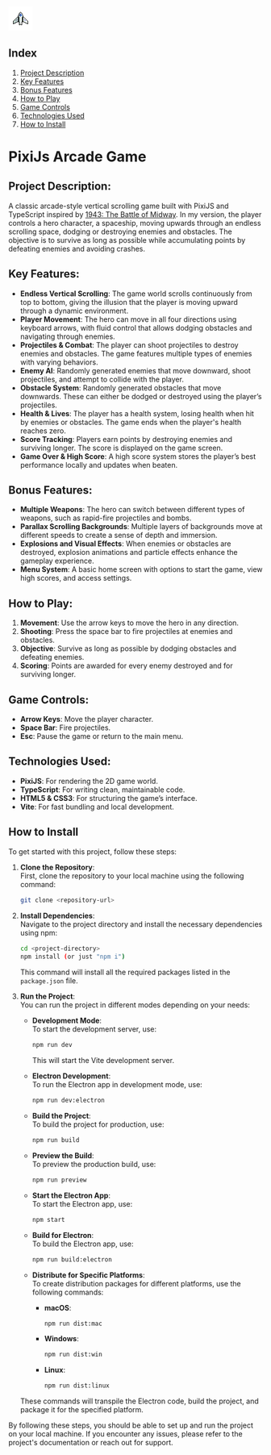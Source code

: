 ![PixiJs Arcade Logo](./Arcade_Logo.png)

## Index

1. [Project Description](#project-description)
2. [Key Features](#key-features)
3. [Bonus Features](#bonus-features)
4. [How to Play](#how-to-play)
5. [Game Controls](#game-controls)
6. [Technologies Used](#technologies-used)
7. [How to Install](#how-to-install)

# PixiJs Arcade Game

## Project Description:
A classic arcade-style vertical scrolling game built with PixiJS and TypeScript inspired by [1943: The Battle of Midway](https://www.youtube.com/watch?v=C4D5S8XqQBQ). In my version, the player controls a hero character, a spaceship, moving upwards through an endless scrolling space, dodging or destroying enemies and obstacles. The objective is to survive as long as possible while accumulating points by defeating enemies and avoiding crashes.

## Key Features:
- **Endless Vertical Scrolling**: The game world scrolls continuously from top to bottom, giving the illusion that the player is moving upward through a dynamic environment.
- **Player Movement**: The hero can move in all four directions using keyboard arrows, with fluid control that allows dodging obstacles and navigating through enemies.
- **Projectiles & Combat**: The player can shoot projectiles to destroy enemies and obstacles. The game features multiple types of enemies with varying behaviors.
- **Enemy AI**: Randomly generated enemies that move downward, shoot projectiles, and attempt to collide with the player.
- **Obstacle System**: Randomly generated obstacles that move downwards. These can either be dodged or destroyed using the player’s projectiles.
- **Health & Lives**: The player has a health system, losing health when hit by enemies or obstacles. The game ends when the player's health reaches zero.
- **Score Tracking**: Players earn points by destroying enemies and surviving longer. The score is displayed on the game screen.
- **Game Over & High Score**: A high score system stores the player’s best performance locally and updates when beaten.

## Bonus Features:
- **Multiple Weapons**: The hero can switch between different types of weapons, such as rapid-fire projectiles and bombs.
- **Parallax Scrolling Backgrounds**: Multiple layers of backgrounds move at different speeds to create a sense of depth and immersion.
- **Explosions and Visual Effects**: When enemies or obstacles are destroyed, explosion animations and particle effects enhance the gameplay experience.
- **Menu System**: A basic home screen with options to start the game, view high scores, and access settings.

## How to Play:
1. **Movement**: Use the arrow keys to move the hero in any direction.
2. **Shooting**: Press the space bar to fire projectiles at enemies and obstacles.
3. **Objective**: Survive as long as possible by dodging obstacles and defeating enemies.
4. **Scoring**: Points are awarded for every enemy destroyed and for surviving longer.

## Game Controls:
- **Arrow Keys**: Move the player character.
- **Space Bar**: Fire projectiles.
- **Esc**: Pause the game or return to the main menu.

## Technologies Used:
- **PixiJS**: For rendering the 2D game world.
- **TypeScript**: For writing clean, maintainable code.
- **HTML5 & CSS3**: For structuring the game’s interface.
- **Vite**: For fast bundling and local development.

## How to Install

To get started with this project, follow these steps:

1. **Clone the Repository**:  
   First, clone the repository to your local machine using the following command:

   ```bash
   git clone <repository-url>
   ```

2. **Install Dependencies**:  
   Navigate to the project directory and install the necessary dependencies using npm:

   ```bash
   cd <project-directory>
   npm install (or just "npm i")
   ```

   This command will install all the required packages listed in the `package.json` file.

3. **Run the Project**:  
   You can run the project in different modes depending on your needs:

   - **Development Mode**:  
     To start the development server, use:

     ```bash
     npm run dev
     ```

     This will start the Vite development server.

   - **Electron Development**:  
     To run the Electron app in development mode, use:

     ```bash
     npm run dev:electron
     ```

   - **Build the Project**:  
     To build the project for production, use:

     ```bash
     npm run build
     ```

   - **Preview the Build**:  
     To preview the production build, use:

     ```bash
     npm run preview
     ```

   - **Start the Electron App**:  
     To start the Electron app, use:

     ```bash
     npm start
     ```

   - **Build for Electron**:  
     To build the Electron app, use:

     ```bash
     npm run build:electron
     ```

   - **Distribute for Specific Platforms**:  
     To create distribution packages for different platforms, use the following commands:

     - **macOS**:  
       ```bash
       npm run dist:mac
       ```

     - **Windows**:  
       ```bash
       npm run dist:win
       ```

     - **Linux**:  
       ```bash
       npm run dist:linux
       ```

   These commands will transpile the Electron code, build the project, and package it for the specified platform.

By following these steps, you should be able to set up and run the project on your local machine. If you encounter any issues, please refer to the project's documentation or reach out for support.